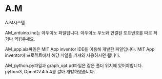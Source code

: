 # A.M
A.M시스템

AM_arduino.ino는 아두이노 파일입니다.
아두이노 우노와 연결된 포트번호를 따로 적거나 외워주세요.

AM_app.aia파일은 MIT App inventor IDE를 이용해 개발한 파일입니다.
MIT App inventor에 프로젝트에서 해당 파일을 가져와 사용하시면 됩니다.

AM_python.py파일과 graph_opt.pd파일은 같은 폴더 위치에 있어야합니다.
python3, OpenCV.4.5.4를 깔아 개발하였습니다.
